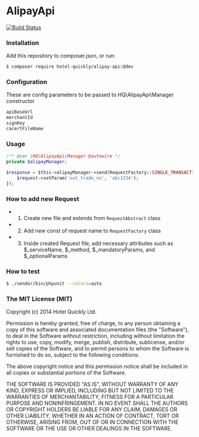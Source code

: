 # AlipayApi

[![Build Status](https://travis-ci.org/HotelQuickly/AlipayApi.svg?branch=master)](https://travis-ci.org/HotelQuickly/AlipayApi)


### Installation
Add this repository to composer.json, or run:
```sh
$ composer require hotel-quickly/alipay-api:@dev
```

### Configuration
These are config parameters to be passed to HQ\AlipayApi\Manager constructor
```php
apiBaseUrl
merchantId
signKey
cacertFileName
```

### Usage
```php
/** @var \HQ\AlipayApi\Manager @autowire */
private $alipayManager;

$response = $this->alipayManager->send(RequestFactory::SINGLE_TRANSACTION_QUERY, function(SingleTransactionQuery $request) {
	$request->setParam('out_trade_no', 'abc1234');
});
```

### How to add new Request
- 1) Create new file and extends from `RequestAbstract` class
- 2) Add new const of request name to `RequestFactory` class
- 3) Inside created Request file, add necessary attributes such as $_serviceName, $_method, $_mandatoryParams, and $_optionalParams

### How to test
```sh
$ ./vendor/bin/phpunit --colors=auto
```

### The MIT License (MIT)
Copyright (c) 2014 Hotel Quickly Ltd.

Permission is hereby granted, free of charge, to any person obtaining a copy
of this software and associated documentation files (the "Software"), to deal
in the Software without restriction, including without limitation the rights
to use, copy, modify, merge, publish, distribute, sublicense, and/or sell
copies of the Software, and to permit persons to whom the Software is
furnished to do so, subject to the following conditions:

The above copyright notice and this permission notice shall be included in
all copies or substantial portions of the Software.

THE SOFTWARE IS PROVIDED "AS IS", WITHOUT WARRANTY OF ANY KIND, EXPRESS OR
IMPLIED, INCLUDING BUT NOT LIMITED TO THE WARRANTIES OF MERCHANTABILITY,
FITNESS FOR A PARTICULAR PURPOSE AND NONINFRINGEMENT. IN NO EVENT SHALL THE
AUTHORS OR COPYRIGHT HOLDERS BE LIABLE FOR ANY CLAIM, DAMAGES OR OTHER
LIABILITY, WHETHER IN AN ACTION OF CONTRACT, TORT OR OTHERWISE, ARISING FROM,
OUT OF OR IN CONNECTION WITH THE SOFTWARE OR THE USE OR OTHER DEALINGS IN
THE SOFTWARE.
